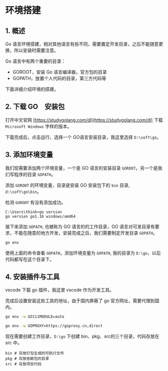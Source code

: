 # 环境搭建

## 1. 概述

Go 语言环境搭建，相对其他语言有些不同，需要置定开发目录，之后不能随意更换，所以安装时需要注意。

Go 语言中有两个重要的目录：

- GOROOT，安装 Go 语言编译器，官方包的目录
- GOPATH，放置个人代码的目录，第三方代码等

下面详细介绍环境的搭建。

## 2. 下载 GO　安装包

打开中文官网 [https://studygolang.com/dl](https://studygolang.com/dl) 下载 `Microsoft Windows` 字样的版本。

下载完成后，点击运行，选择一个 GO语言安装目录，我这里选择 `D:\soft\go`。

## 3. 添加环境变量

我们现需要添加两个环境变量，一个是 GO 语言的安装目录 `GOROOT`。另一个是我们写程序的目录 `GOPATH`。

添加 `GOROOT` 的环境变量，目录是安装 GO 安装包下的 `bin` 目录, `d:\soft\go\bin`。

检测 `GOROOT` 有没有添加成功。

```text
C:\Users\think>go version
go version go1.16 windows/amd64
```

接下来添加 `GOPATH`, 也被称为 GO 语言的的工作目录，GO 语言对可发目录有要求，不能在随意的地方开发，安装完成之后，我们需要制定开发目录 `GOPATH`。

```bash
go env
```

使用上面的命令查看 `GOPATH`，添加环境变量为 `GOPATH`, 我的目录为 `D:\go`，以后代码都写在这个目录下。

## 4. 安装插件与工具

vscode 下载 go 插件，我这里 vscode 作为开发工具。

完成后设置安装这些工具的地址，由于国内屏蔽了 go 官方网址，需要代理到国内。

```bash
go env -w GO111MODULE=auto

go env -w GOPROXY=https://goproxy.cn,direct
```

现在需要创建工作目录，`D:\go` 下创建 bin、pkg、src的三个目录，代码存放在 src 中。

```text
bin # 存放打包生成的可执行文件
pkg # 存放依赖包的目录
src # 存放项目代码
```
